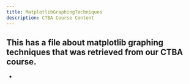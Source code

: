 ```yaml
---
title: MatplotlibGraphingTechniques
description: CTBA Course Content
---
```


This has a file about matplotlib graphing techniques that was retrieved from our CTBA course. 
-
-
